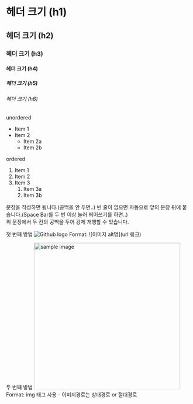 # 헤더 크기 (h1)
## 헤더 크기 (h2)
### 헤더 크기 (h3)
#### 헤더 크기 (h4)
##### 헤더 크기 (h5)
###### 헤더 크기 (h6)

unordered
* Item 1
* Item 2
  * Item 2a
  * Item 2b
 
ordered
1. Item 1
1. Item 2
1. Item 3
   1. Item 3a
   1. Item 3b

문장을 작성하면 됩니다.(공백을 안 두면..)
빈 줄이 없으면 자동으로 앞의 문장 뒤에 붙습니다.(Space Bar를 두 번 이상 눌러 띄어쓰기를 하면..)  
위 문장에서 두 칸의 공백을 두어 강제 개행할 수 있습니다.

첫 번째 방법
![Github logo](/나무.jpg)
Format: ![이미지 alt명](url 링크)

두 번째 방법
<a href="#"><img src="https://github.com/jeuskim/test/나무.jpg" width="400px" alt="sample image"></a>
Format: img 태그 사용 - 이미지경로는 상대경로 or 절대경로
